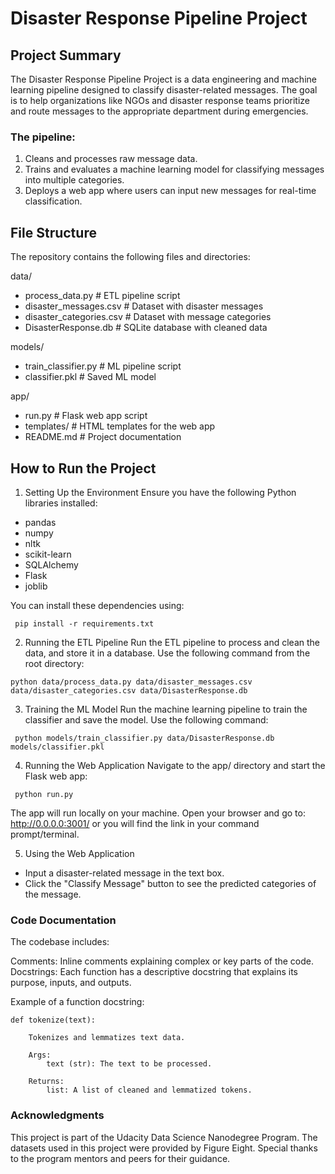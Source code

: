 # Disaster Response Pipeline Project

## Project Summary
The Disaster Response Pipeline Project is a data engineering and machine learning pipeline designed to classify disaster-related messages. The goal is to help organizations like NGOs and disaster response teams prioritize and route messages to the appropriate department during emergencies.

### The pipeline:

1. Cleans and processes raw message data.
2. Trains and evaluates a machine learning model for classifying messages into multiple categories.
3. Deploys a web app where users can input new messages for real-time classification.

## File Structure
The repository contains the following files and directories:

data/
- process_data.py # ETL pipeline script
- disaster_messages.csv # Dataset with disaster messages
- disaster_categories.csv # Dataset with message categories
- DisasterResponse.db # SQLite database with cleaned data

models/
- train_classifier.py # ML pipeline script
- classifier.pkl # Saved ML model

app/
- run.py # Flask web app script
- templates/ # HTML templates for the web app
- README.md # Project documentation

## How to Run the Project
1. Setting Up the Environment
Ensure you have the following Python libraries installed:

- pandas
- numpy
- nltk
- scikit-learn
- SQLAlchemy
- Flask
- joblib

You can install these dependencies using:

```
 pip install -r requirements.txt
```

2. Running the ETL Pipeline
Run the ETL pipeline to process and clean the data, and store it in a database. Use the following command from the root directory:

```
python data/process_data.py data/disaster_messages.csv data/disaster_categories.csv data/DisasterResponse.db
```

3. Training the ML Model
Run the machine learning pipeline to train the classifier and save the model. Use the following command:

```
 python models/train_classifier.py data/DisasterResponse.db models/classifier.pkl
```

4. Running the Web Application
Navigate to the app/ directory and start the Flask web app:

```
 python run.py
```

The app will run locally on your machine. Open your browser and go to: http://0.0.0.0:3001/ or you will find the link in your command prompt/terminal.

5. Using the Web Application

- Input a disaster-related message in the text box.
- Click the "Classify Message" button to see the predicted categories of the message.

### Code Documentation
The codebase includes:

Comments: Inline comments explaining complex or key parts of the code. <br>
Docstrings: Each function has a descriptive docstring that explains its purpose, inputs, and outputs.

Example of a function docstring:

```
def tokenize(text):
    
    Tokenizes and lemmatizes text data.

    Args:
        text (str): The text to be processed.

    Returns:
        list: A list of cleaned and lemmatized tokens.
```

### Acknowledgments
This project is part of the Udacity Data Science Nanodegree Program. The datasets used in this project were provided by Figure Eight. Special thanks to the program mentors and peers for their guidance.














